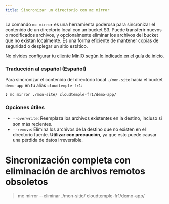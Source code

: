 ```yaml
---
title: Sincronizar un directorio con mc mirror
---
```


La comando `mc mirror` es una herramienta poderosa para sincronizar el contenido de un directorio local con un bucket S3. Puede transferir nuevos o modificados archivos, y opcionalmente eliminar los archivos del bucket que no existan localmente. Es una forma eficiente de mantener copias de seguridad o desplegar un sitio estático.

No olvides configurar tu [cliente MinIO según lo indicado en el guía de inicio](../quickstart.md).

### Traducción al español (Español)

Para sincronizar el contenido del directorio local `./mon-site` hacia el bucket `demo-app` en tu alias `cloudtemple-fr1`:

```bash
❯ mc mirror ./mon-site/ cloudtemple-fr1/demo-app/
```

### Opciones útiles

*   `--overwrite`: Reemplaza los archivos existentes en la destino, incluso si son más recientes.
*   `--remove`: Elimina los archivos de la destino que no existen en el directorio fuente. **Utilizar con precaución**, ya que esto puede causar una pérdida de datos irreversible.

# Sincronización completa con eliminación de archivos remotos obsoletos
> mc mirror --eliminar ./mon-sitio/ cloudtemple-fr1/demo-app/